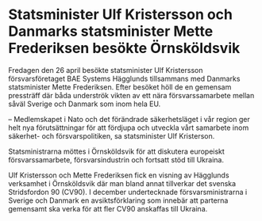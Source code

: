 # Statsminister Ulf Kristersson och Danmarks statsminister Mette Frederiksen besökte Örnsköldsvik

Fredagen den 26 april besökte statsminister Ulf Kristersson försvarsföretaget BAE Systems Hägglunds tillsammans med Danmarks statsminister Mette Frederiksen. Efter besöket höll de en gemensam pressträff där båda underströk vikten av ett nära försvarssamarbete mellan såväl Sverige och Danmark som inom hela EU.

– Medlemskapet i Nato och det förändrade säkerhetsläget i vår region ger helt nya förutsättningar för att fördjupa och utveckla vårt samarbete inom säkerhet- och försvarspolitiken, sa statsminister Ulf Kristerson.

Statsministrarna möttes i Örnsköldsvik för att diskutera europeiskt försvarssamarbete, försvarsindustrin och fortsatt stöd till Ukraina.

Ulf Kristersson och Mette Frederiksen fick en visning av Hägglunds verksamhet i Örnsköldsvik där man bland annat tillverkar det svenska Stridsfordon 90 (CV90). I december undertecknade försvarsministrarna i Sverige och Danmark en avsiktsförklaring som innebär att parterna gemensamt ska verka för att fler CV90 anskaffas till Ukraina.
